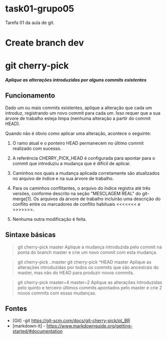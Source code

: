 # task01-grupo05

Tarefa 01 da aula de git.

# Create branch dev

# git cherry-pick
#### _Aplique as alterações introduzidas por alguns commits existentes_


## Funcionamento

Dado um ou mais commits existentes, aplique a alteração que cada um introduz, registrando um novo commit para cada um. Isso requer que a sua árvore de trabalho esteja limpa (nenhuma alteração a partir do commit HEAD).

Quando não é óbvio como aplicar uma alteração, acontece o seguinte:

1. O ramo atual e o ponteiro HEAD permanecem no último commit realizado com sucesso.

2. A referência CHERRY_PICK_HEAD é configurada para apontar para o commit que introduziu a mudança que é difícil de aplicar.

3. Caminhos nos quais a mudança aplicada corretamente são atualizados no arquivo de índice e na sua árvore de trabalho.

4. Para os caminhos conflitantes, o arquivo do índice registra até três versões, conforme descrito na seção "MESCLAGEM REAL" do git-merge[1]. Os arquivos da árvore de trabalho incluirão uma descrição do conflito entre os marcadores de conflito habituais <<<<<<< e >>>>>>>.

5. Nenhuma outra modificação é feita.


## Sintaxe básicas

> git cherry-pick master
Aplique a mudança introduzida pelo commit na ponta do branch master e crie um novo commit com esta mudança.

> git cherry-pick ..master
git cherry-pick ^HEAD master
Aplique as alterações introduzidas por todos os commits que são ancestrais do master, mas não do HEAD para produzir novos commits.

> git cherry-pick master~4 master~2
Aplique as alterações introduzidas pelo quinto e terceiro últimos commits apontados pelo master e crie 2 novos commits com essas mudanças.


## Fontes 

- [Git] -git <https://git-scm.com/docs/git-cherry-pick/pt_BR>
- [markdown-it] - <https://www.markdownguide.org/getting-started/#documentation>